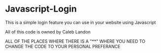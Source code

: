# Javascript-Login
This is a simple login feature you can use in your website using Javascript

All of this code is owned by Caleb Landon

ALL OF THE PLACES WHERE THERE IS A "**" WHERE YOU NEED TO CHANGE THE CODE TO YOUR PERSONAL PREFERANCE
